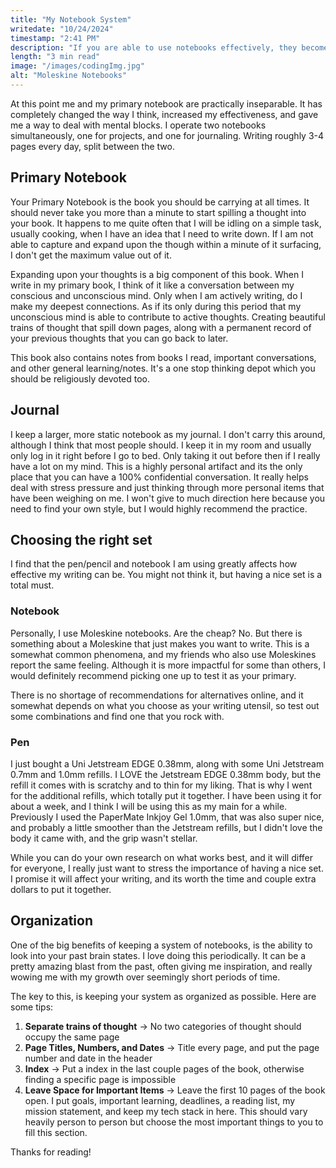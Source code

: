 ```yaml
---
title: "My Notebook System"
writedate: "10/24/2024"
timestamp: "2:41 PM"
description: "If you are able to use notebooks effectively, they become an extension of your brain. That comes with serious productivity increases, mental fortitude, and peace."
length: "3 min read"
image: "/images/codingImg.jpg"
alt: "Moleskine Notebooks"
---
```


At this point me and my primary notebook are practically inseparable. It has completely changed the way I think, increased my effectiveness, and gave me a way to deal with mental blocks. I operate two notebooks simultaneously, one for projects, and one for journaling. Writing roughly 3-4 pages every day, split between the two.

## Primary Notebook

Your Primary Notebook is the book you should be carrying at all times. It should never take you more than a minute to start spilling a thought into your book. It happens to me quite often that I will be idling on a simple task, usually cooking, when I have an idea that I need to write down. If I am not able to capture and expand upon the though within a minute of it surfacing, I don't get the maximum value out of it.

Expanding upon your thoughts is a big component of this book. When I write in my primary book, I think of it like a conversation between my conscious and unconscious mind. Only when I am actively writing, do I make my deepest connections. As if its only during this period that my unconscious mind is able to contribute to active thoughts. Creating beautiful trains of thought that spill down pages, along with a permanent record of your previous thoughts that you can go back to later. 

This book also contains notes from books I read, important conversations, and other general learning/notes. It's a one stop thinking depot which you should be religiously devoted too.

## Journal

I keep a larger, more static notebook as my journal. I don't carry this around, although I think that most people should. I keep it in my room and usually only log in it right before I go to bed. Only taking it out before then if I really have a lot on my mind. This is a highly personal artifact and its the only place that you can have a 100% confidential conversation. It really helps deal with stress pressure and just thinking through more personal items that have been weighing on me. I won't give to much direction here because you need to find your own style, but I would highly recommend the practice.

## Choosing the right set

I find that the pen/pencil and notebook I am using greatly affects how effective my writing can be. You might not think it, but having a nice set is a total must. 

### Notebook

Personally, I use Moleskine notebooks. Are the cheap? No. But there is something about a Moleskine that just makes you want to write. This is a somewhat common phenomena, and my friends who also use Moleskines report the same feeling. Although it is more impactful for some than others, I would definitely recommend picking one up to test it as your primary.

There is no shortage of recommendations for alternatives online, and it somewhat depends on what you choose as your writing utensil, so test out some combinations and find one that you rock with.

### Pen

I just bought a Uni Jetstream EDGE 0.38mm, along with some Uni Jetstream 0.7mm and 1.0mm refills. I LOVE the Jetstream EDGE 0.38mm body, but the refill it comes with is scratchy and to thin for my liking. That is why I went for the additional refills, which totally put it together. I have been using it for about a week, and I think I will be using this as my main for a while. Previously I used the PaperMate Inkjoy Gel 1.0mm, that was also super nice, and probably a little smoother than the Jetstream refills, but I didn't love the body it came with, and the grip wasn't stellar.

While you can do your own research on what works best, and it will differ for everyone, I really just want to stress the importance of having a nice set. I promise it will affect your writing, and its worth the time and couple extra dollars to put it together.

## Organization

One of the big benefits of keeping a system of notebooks, is the ability to look into your past brain states. I love doing this periodically. It can be a pretty amazing blast from the past, often giving me inspiration, and really wowing me with my growth over seemingly short periods of time.

The key to this, is keeping your system as organized as possible. Here are some tips:
1. **Separate trains of thought** -> No two categories of thought should occupy the same page
2. **Page Titles, Numbers, and Dates** -> Title every page, and put the page number and date in the header
3. **Index** -> Put a index in the last couple pages of the book, otherwise finding a specific page is impossible
4. **Leave Space for Important Items** -> Leave the first 10 pages of the book open. I put goals, important learning, deadlines, a reading list, my mission statement, and keep my tech stack in here. This should vary heavily person to person but choose the most important things to you to fill this section.

Thanks for reading!